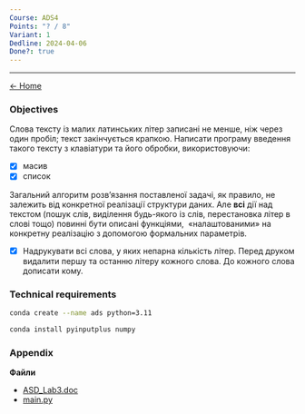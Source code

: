 ```yaml
---
Course: ADS4
Points: "? / 8"
Variant: 1
Dedline: 2024-04-06
Done?: true
---
```

---

[<- Home](../)

### Objectives

Слова тексту із малих латинських літер записані не менше, ніж через
один пробіл; текст закінчується крапкою. Написати програму введення
такого тексту з клавіатури та його обробки, використовуючи: 
- [x] масив
- [x] список

Загальний алгоритм розв’язання поставленої задачі, як правило, не
залежить від конкретної реалізації структури даних. Але **всі** дії над текстом
(пошук слів, виділення будь-якого із слів, перестановка літер в слові тощо)
повинні бути описані функціями,  «налаштованими» на конкретну реалізацію
з допомогою формальних параметрів.

- [x] Надрукувати всі слова, у яких непарна кількість літер. Перед друком
видалити першу та останню літеру кожного слова. До кожного слова
дописати кому.


### Technical requirements

```zsh
conda create --name ads python=3.11
```

```zsh
conda install pyinputplus numpy
```


### Appendix

**Файли**
- [ASD_Lab3.doc](doc/ASD_Lab3.doc)
- [main.py](src/main.py)
